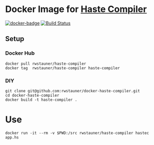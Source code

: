 # Docker Image for [Haste Compiler][haste]

[![docker-badge](http://dockeri.co/image/rwstauner/haste-compiler)](https://hub.docker.com/r/rwstauner/haste-compiler)
[![Build Status](https://travis-ci.org/rwstauner/docker-haste-compiler.svg?branch=master)](https://travis-ci.org/rwstauner/docker-haste-compiler)

## Setup

### Docker Hub

    docker pull rwstauner/haste-compiler
    docker tag  rwstauner/haste-compiler haste-compiler

### DIY

    git clone git@github.com:rwstauner/docker-haste-compiler.git
    cd docker-haste-compiler
    docker build -t haste-compiler .

# Use

    docker run -it --rm -v $PWD:/src rwstauner/haste-compiler hastec app.hs

[haste]: http://haste-lang.org/
